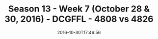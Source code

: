 ---
title: Season 13 - Week 7 (October 28 & 30, 2016) - DCGFFL - 4808 vs 4826
teams_score:
- team: 4808
  score:
- team: 4826
  score: 6
mvp: C. Arnold (Ash); L. Pratt (Red)
game-ball: T. Seifuddin (Ash); B. Relafort (Red)
season: 13
week: 7
date: '2016-10-30T17:46:56'
pageid: season-13-week-7-october-28-30-2016-4808-vs-4826
---